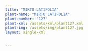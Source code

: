 ```yaml
---
title: "MIRTO LATIFOLIA"
plant-name: "MIRTO LATIFOLIA"
plant-number: "127"
plant-xml: /assets/xml/plant127.xml
plant-img: /assets/img/plant127.jpg
layout: single-xml


---
```

